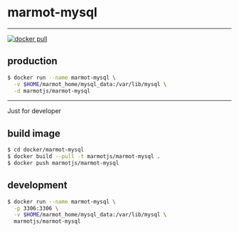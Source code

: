 # marmot-mysql

---

[![docker pull][docker-image]][docker-url]

[docker-image]: https://img.shields.io/docker/pulls/marmotjs/marmot-mysql.svg?style=flat-square
[docker-url]: https://hub.docker.com/r/marmotjs/marmot-mysql/

## production

```bash
$ docker run --name marmot-mysql \
  -v $HOME/marmot_home/mysql_data:/var/lib/mysql \
  -d marmotjs/marmot-mysql
```

---

Just for developer

## build image

```bash
$ cd docker/marmot-mysql
$ docker build --pull -t marmotjs/marmot-mysql .
$ docker push marmotjs/marmot-mysql
```

## development

```bash
$ docker run --name marmot-mysql \
  -p 3306:3306 \
  -v $HOME/marmot_home/mysql_data:/var/lib/mysql \
  marmotjs/marmot-mysql
```
